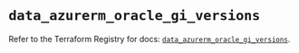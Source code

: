 # `data_azurerm_oracle_gi_versions`

Refer to the Terraform Registry for docs: [`data_azurerm_oracle_gi_versions`](https://registry.terraform.io/providers/hashicorp/azurerm/4.15.0/docs/data-sources/oracle_gi_versions).
